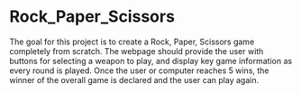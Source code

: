 # Rock_Paper_Scissors

The goal for this project is to create a Rock, Paper, Scissors game completely from scratch. The webpage should provide the user with buttons for selecting a weapon to play, and display key game information as every round is played. Once the user or computer reaches 5 wins, the winner of the overall game is declared and the user can play again. 
